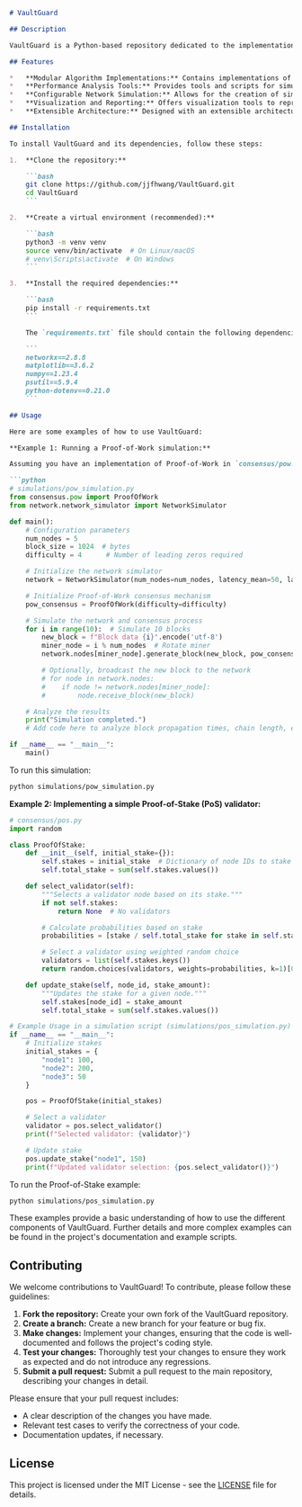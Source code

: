 ```markdown
# VaultGuard

## Description

VaultGuard is a Python-based repository dedicated to the implementation and analysis of decentralized ledger consensus algorithms. It aims to provide a practical platform for understanding the inner workings of various consensus mechanisms, their strengths, weaknesses, and performance characteristics. This project serves as a valuable resource for researchers, developers, and students interested in blockchain technology and distributed systems. The implementations are designed to be modular and extensible, allowing for easy experimentation and modification. By providing clear, well-documented code and comprehensive analysis, VaultGuard facilitates a deeper understanding of the fundamental principles behind decentralized consensus.

## Features

*   **Modular Algorithm Implementations:** Contains implementations of various consensus algorithms, including Proof-of-Work (PoW), Proof-of-Stake (PoS), Raft, and Practical Byzantine Fault Tolerance (pBFT), designed with modularity in mind for easy comparison and extension.
*   **Performance Analysis Tools:** Provides tools and scripts for simulating and analyzing the performance of different consensus algorithms under varying network conditions and workloads. This includes metrics such as transaction throughput, latency, and fault tolerance.
*   **Configurable Network Simulation:** Allows for the creation of simulated network environments with customizable parameters, such as network latency, packet loss, and node distribution, enabling realistic testing scenarios.
*   **Visualization and Reporting:** Offers visualization tools to represent the behavior and performance of consensus algorithms, along with reporting capabilities to generate detailed analysis reports.
*   **Extensible Architecture:** Designed with an extensible architecture, allowing users to easily add new consensus algorithms and analysis tools.

## Installation

To install VaultGuard and its dependencies, follow these steps:

1.  **Clone the repository:**

    ```bash
    git clone https://github.com/jjfhwang/VaultGuard.git
    cd VaultGuard
    ```

2.  **Create a virtual environment (recommended):**

    ```bash
    python3 -m venv venv
    source venv/bin/activate  # On Linux/macOS
    # venv\Scripts\activate  # On Windows
    ```

3.  **Install the required dependencies:**

    ```bash
    pip install -r requirements.txt
    ```

    The `requirements.txt` file should contain the following dependencies (example):

    ```
    networkx==2.8.8
    matplotlib==3.6.2
    numpy==1.23.4
    psutil==5.9.4
    python-dotenv==0.21.0
    ```

## Usage

Here are some examples of how to use VaultGuard:

**Example 1: Running a Proof-of-Work simulation:**

Assuming you have an implementation of Proof-of-Work in `consensus/pow.py` and a simulation script in `simulations/pow_simulation.py`:

```python
# simulations/pow_simulation.py
from consensus.pow import ProofOfWork
from network.network_simulator import NetworkSimulator

def main():
    # Configuration parameters
    num_nodes = 5
    block_size = 1024  # bytes
    difficulty = 4      # Number of leading zeros required

    # Initialize the network simulator
    network = NetworkSimulator(num_nodes=num_nodes, latency_mean=50, latency_std=10)

    # Initialize Proof-of-Work consensus mechanism
    pow_consensus = ProofOfWork(difficulty=difficulty)

    # Simulate the network and consensus process
    for i in range(10):  # Simulate 10 blocks
        new_block = f"Block data {i}".encode('utf-8')
        miner_node = i % num_nodes  # Rotate miner
        network.nodes[miner_node].generate_block(new_block, pow_consensus)

        # Optionally, broadcast the new block to the network
        # for node in network.nodes:
        #    if node != network.nodes[miner_node]:
        #        node.receive_block(new_block)

    # Analyze the results
    print("Simulation completed.")
    # Add code here to analyze block propagation times, chain length, etc.

if __name__ == "__main__":
    main()
```

To run this simulation:

```bash
python simulations/pow_simulation.py
```

**Example 2: Implementing a simple Proof-of-Stake (PoS) validator:**

```python
# consensus/pos.py
import random

class ProofOfStake:
    def __init__(self, initial_stake={}):
        self.stakes = initial_stake  # Dictionary of node IDs to stake amounts
        self.total_stake = sum(self.stakes.values())

    def select_validator(self):
        """Selects a validator node based on its stake."""
        if not self.stakes:
            return None  # No validators

        # Calculate probabilities based on stake
        probabilities = [stake / self.total_stake for stake in self.stakes.values()]

        # Select a validator using weighted random choice
        validators = list(self.stakes.keys())
        return random.choices(validators, weights=probabilities, k=1)[0]

    def update_stake(self, node_id, stake_amount):
        """Updates the stake for a given node."""
        self.stakes[node_id] = stake_amount
        self.total_stake = sum(self.stakes.values())

# Example Usage in a simulation script (simulations/pos_simulation.py)
if __name__ == "__main__":
    # Initialize stakes
    initial_stakes = {
        "node1": 100,
        "node2": 200,
        "node3": 50
    }

    pos = ProofOfStake(initial_stakes)

    # Select a validator
    validator = pos.select_validator()
    print(f"Selected validator: {validator}")

    # Update stake
    pos.update_stake("node1", 150)
    print(f"Updated validator selection: {pos.select_validator()}")
```

To run the Proof-of-Stake example:

```bash
python simulations/pos_simulation.py
```

These examples provide a basic understanding of how to use the different components of VaultGuard.  Further details and more complex examples can be found in the project's documentation and example scripts.

## Contributing

We welcome contributions to VaultGuard! To contribute, please follow these guidelines:

1.  **Fork the repository:** Create your own fork of the VaultGuard repository.
2.  **Create a branch:** Create a new branch for your feature or bug fix.
3.  **Make changes:** Implement your changes, ensuring that the code is well-documented and follows the project's coding style.
4.  **Test your changes:** Thoroughly test your changes to ensure they work as expected and do not introduce any regressions.
5.  **Submit a pull request:** Submit a pull request to the main repository, describing your changes in detail.

Please ensure that your pull request includes:

*   A clear description of the changes you have made.
*   Relevant test cases to verify the correctness of your code.
*   Documentation updates, if necessary.

## License

This project is licensed under the MIT License - see the [LICENSE](https://github.com/jjfhwang/VaultGuard/blob/main/LICENSE) file for details.
```